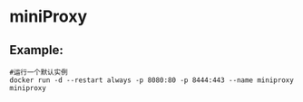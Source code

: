 miniProxy
===

## Example:

    #运行一个默认实例
    docker run -d --restart always -p 8080:80 -p 8444:443 --name miniproxy miniproxy
